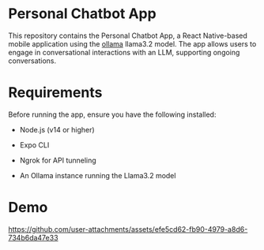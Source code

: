 # Personal Chatbot App

This repository contains the Personal Chatbot App, a React Native-based mobile application using the [ollama](https://github.com/ollama/ollama) llama3.2 model. The app allows users to engage in conversational interactions with an LLM, supporting ongoing conversations.

# Requirements

Before running the app, ensure you have the following installed:

- Node.js (v14 or higher)

- Expo CLI

- Ngrok for API tunneling

- An Ollama instance running the Llama3.2 model

# Demo
https://github.com/user-attachments/assets/efe5cd62-fb90-4979-a8d6-734b6da47e33

